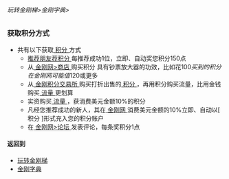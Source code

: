 ###### 玩转金刚梯>金刚字典>
### 获取积分方式

- 共有以下获取[ 积分 ](https://github.com/a2zitpro/web/blob/master/LadderFree/kkDictionary/KKPoints.md)方式
  - [ 推荐朋友荐积分 ](https://github.com/a2zitpro/web/blob/master/LadderFree/kkDictionary/ShareKKToEarnKKPoints.md)每推荐成功1位，立即、自动奖您积分150点
  - 从[ 金刚网>商店 ](https://www.atozitpro.net/zh/shop/)购买积分 具有钞票放大器的功效，比如花$100买到的积分在金刚网可能值$120或更多
  - 从[ 金刚积分交易所 ]()购买打折出售的[ 积分 ]()，再用积分购买流量，比用金钱购买[ 流量 ]()更划算
  - 实资购买[ 流量 ]()，获消费美元金额10%的积分
  - 凡经您推荐成功的新人，其在[ 金刚网 ]()消费美元金额的10%立即、自动以[ 积分 ]形式充入您的积分账户
  - 在[ 金刚网>论坛 ](https://www.atozitpro.net/zh/forums/)发表评论，每条奖积分1点

#### 返回到
- [玩转金刚梯](https://github.com/a2zitpro/web/blob/master/LadderFree/A.md)
- [金刚字典](https://github.com/a2zitpro/web/blob/master/LadderFree/kkDictionary/KKDictionary.md)

